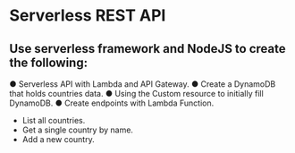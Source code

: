 <!--

-->
# Serverless REST API

## Use serverless framework and NodeJS to create the following:

● Serverless API with Lambda and API Gateway.
● Create a DynamoDB that holds countries data.
● Using the Custom resource to initially fill DynamoDB.
● Create endpoints with Lambda Function.
- List all countries.
- Get a single country by name.
- Add a new country.
